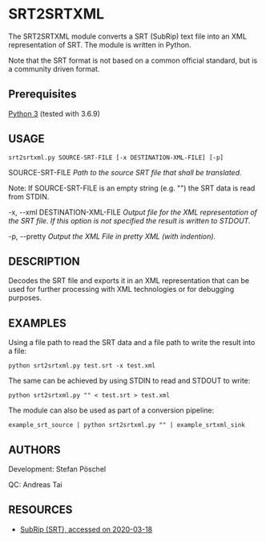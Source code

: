 # SRT2SRTXML
The SRT2SRTXML module converts a SRT (SubRip) text file into an XML
representation of SRT. The module is written in Python.

Note that the SRT format is not based on a common official standard, but
is a community driven format.

## Prerequisites
[Python 3](https://www.python.org) (tested with 3.6.9)

## USAGE

    srt2srtxml.py SOURCE-SRT-FILE [-x DESTINATION-XML-FILE] [-p]

SOURCE-SRT-FILE <i>Path to the source SRT file that shall be translated.</i>

Note: If SOURCE-SRT-FILE is an empty string (e.g. "") the SRT data is read from STDIN.

-x, --xml DESTINATION-XML-FILE <i>Output file for the XML representation of the SRT file. If this option is not specified the result is written to STDOUT.</i>

-p, --pretty <i>Output the XML File in pretty XML (with indention).</i>


## DESCRIPTION
Decodes the SRT file and exports it in an XML representation that can be
used for further processing with XML technologies or for debugging
purposes.

## EXAMPLES
Using a file path to read the SRT data and a file path to write the result into a file:

    python srt2srtxml.py test.srt -x test.xml

The same can be achieved by using STDIN to read and STDOUT to write:

    python srt2srtxml.py "" < test.srt > test.xml
    
The module can also be used as part of a conversion pipeline:

    example_srt_source | python srt2srtxml.py "" | example_srtxml_sink

## AUTHORS
Development: Stefan Pöschel

QC: Andreas Tai

## RESOURCES
* [SubRip (SRT), accessed on 2020-03-18](https://en.wikipedia.org/wiki/SubRip)
